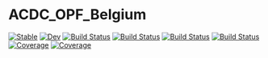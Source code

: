 # ACDC_OPF_Belgium

[![Stable](https://img.shields.io/badge/docs-stable-blue.svg)](https://GiacomoBastianel.github.io/ACDC_OPF_Belgium.jl/stable/)
[![Dev](https://img.shields.io/badge/docs-dev-blue.svg)](https://GiacomoBastianel.github.io/ACDC_OPF_Belgium.jl/dev/)
[![Build Status](https://github.com/GiacomoBastianel/ACDC_OPF_Belgium.jl/actions/workflows/CI.yml/badge.svg?branch=main)](https://github.com/GiacomoBastianel/ACDC_OPF_Belgium.jl/actions/workflows/CI.yml?query=branch%3Amain)
[![Build Status](https://travis-ci.com/GiacomoBastianel/ACDC_OPF_Belgium.jl.svg?branch=main)](https://travis-ci.com/GiacomoBastianel/ACDC_OPF_Belgium.jl)
[![Build Status](https://ci.appveyor.com/api/projects/status/github/GiacomoBastianel/ACDC_OPF_Belgium.jl?svg=true)](https://ci.appveyor.com/project/GiacomoBastianel/ACDC_OPF_Belgium-jl)
[![Build Status](https://api.cirrus-ci.com/github/GiacomoBastianel/ACDC_OPF_Belgium.jl.svg)](https://cirrus-ci.com/github/GiacomoBastianel/ACDC_OPF_Belgium.jl)
[![Coverage](https://codecov.io/gh/GiacomoBastianel/ACDC_OPF_Belgium.jl/branch/main/graph/badge.svg)](https://codecov.io/gh/GiacomoBastianel/ACDC_OPF_Belgium.jl)
[![Coverage](https://coveralls.io/repos/github/GiacomoBastianel/ACDC_OPF_Belgium.jl/badge.svg?branch=main)](https://coveralls.io/github/GiacomoBastianel/ACDC_OPF_Belgium.jl?branch=main)
